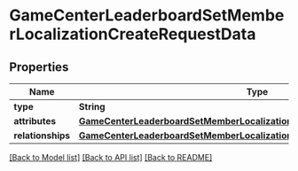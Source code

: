 # GameCenterLeaderboardSetMemberLocalizationCreateRequestData

## Properties
Name | Type | Description | Notes
------------ | ------------- | ------------- | -------------
**type** | **String** |  | 
**attributes** | [**GameCenterLeaderboardSetMemberLocalizationAttributes**](GameCenterLeaderboardSetMemberLocalizationAttributes.md) |  | [optional] 
**relationships** | [**GameCenterLeaderboardSetMemberLocalizationCreateRequestDataRelationships**](GameCenterLeaderboardSetMemberLocalizationCreateRequestDataRelationships.md) |  | 

[[Back to Model list]](../README.md#documentation-for-models) [[Back to API list]](../README.md#documentation-for-api-endpoints) [[Back to README]](../README.md)


